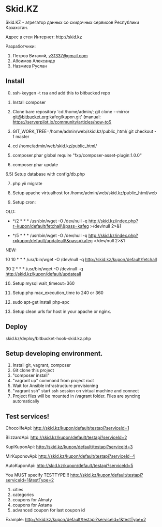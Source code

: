 Skid.KZ
================================

Skid.KZ - агрегатор данных со скидочных сервисов Республики Казахстан.

Адрес в стеи Интернет: http://skid.kz

Разработчики:
1. Петров Виталий, v31337@gmail.com
2. Абоимов Александр
3. Назмиев Руслан

Install
-------------------
0) ssh-keygen -t rsa and add this to bitbucked repo

1) Install composer

2) Clone bare repository 'cd /home/admin/; git clone --mirror git@bitbucket.org:kafeg/kupon.git' (manual: https://serverpilot.io/community/articles/how-to$<br/>

3) GIT_WORK_TREE=/home/admin/web/skid.kz/public_html/ git checkout -f master

4) cd /home/admin/web/skid.kz/public_html/

5) composer.phar global require "fxp/composer-asset-plugin:1.0.0"

6) composer.phar update

6.5) Setup database with config/db.php

7) php yii migrate

8) Setup apache virtualhost for /home/admin/web/skid.kz/public_html/web

9) Setup cron:

OLD:

 * */2 * * * /usr/bin/wget -O /dev/null -q http://skid.kz/index.php?r=kupon/default/fetchall\&pass=kafeg >/dev/null 2>&1

 * */5 * * * /usr/bin/wget -O /dev/null -q http://skid.kz/index.php?r=kupon/default/updateall\&pass=kafeg >/dev/null 2>&1

NEW:

 10 10 * * * /usr/bin/wget -O /dev/null -q http://skid.kz/kupon/default/fetchall

 30 2 * * * /usr/bin/wget -O /dev/null -q http://skid.kz/kupon/default/updateall

10) Setup mysql wait_timeout=360

11) Setup php max_execution_time to 240 or 360

12) sudo apt-get install php-apc

13) Setup clean urls for host in your apache or nginx.

Deploy
------------------
skid.kz/deploy/bitbucket-hook-skid.kz.php

Setup developing environment.
------------------
1. Install git, vagrant, composer
2. Git clone this project
3. "composer install" 
4. "vagrant up" command from project root
4. Wait for Ansible infrastructure provisioning
5. "vagrant ssh" start ssh session on virtual machine and connect
6. Project files will be mounted in /vagrant folder. Files are syncing automatically


Test services!
--------------------

ChocolifeApi: http://skid.kz/kupon/default/testapi?serviceId=1

BlizzardApi: http://skid.kz/kupon/default/testapi?serviceId=2

KupiKuponApi: http://skid.kz/kupon/default/testapi?serviceId=3

MirKuponovApi: http://skid.kz/kupon/default/testapi?serviceId=4

AutoKuponApi: http://skid.kz/kupon/default/testapi?serviceId=5

You MUST specify TESTTYPE!!!
http://skid.kz/kupon/default/testapi?serviceId=1&testType=2

1. cities
2. categories
3. coupons for Almaty
4. coupons for Astana
5. advanced coupon for last coupon id

Example: http://skid.kz/kupon/default/testapi?serviceId=1&testType=2
